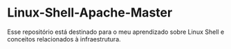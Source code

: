# Linux-Shell-Apache-Master
Esse repositório está destinado para o meu aprendizado sobre Linux Shell e conceitos relacionados à infraestrutura.
